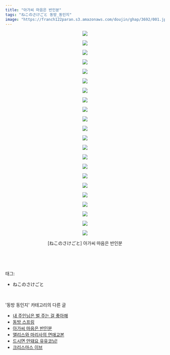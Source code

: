 ```yaml
---
title: "아가씨 마음은 반인분"
tags: "ねこのさけごと 동방_동인지"
image: "https://franch122paran.s3.amazonaws.com/doujin/ghap/3692/001.jpg"
---
```

<div class="article">
<p style="text-align: center; clear: none; float: none;"><img src="{{ site.imgserver7 }}/ghap/3692/001.jpg"/></p>
<p style="text-align: center; clear: none; float: none;"><img src="{{ site.imgserver7 }}/ghap/3692/002.jpg"/></p>
<p style="text-align: center; clear: none; float: none;"><img src="{{ site.imgserver7 }}/ghap/3692/003.jpg"/></p>
<p style="text-align: center; clear: none; float: none;"><img src="{{ site.imgserver7 }}/ghap/3692/004.jpg"/></p>
<p style="text-align: center; clear: none; float: none;"><img src="{{ site.imgserver7 }}/ghap/3692/005.jpg"/></p>
<p style="text-align: center; clear: none; float: none;"><img src="{{ site.imgserver7 }}/ghap/3692/006.jpg"/></p>
<p style="text-align: center; clear: none; float: none;"><img src="{{ site.imgserver7 }}/ghap/3692/007.jpg"/></p>
<p style="text-align: center; clear: none; float: none;"><img src="{{ site.imgserver7 }}/ghap/3692/008.jpg"/></p>
<p style="text-align: center; clear: none; float: none;"><img src="{{ site.imgserver7 }}/ghap/3692/009.jpg"/></p>
<p style="text-align: center; clear: none; float: none;"><img src="{{ site.imgserver7 }}/ghap/3692/010.jpg"/></p>
<p style="text-align: center; clear: none; float: none;"><img src="{{ site.imgserver7 }}/ghap/3692/011.jpg"/></p>
<p style="text-align: center; clear: none; float: none;"><img src="{{ site.imgserver7 }}/ghap/3692/012.jpg"/></p>
<p style="text-align: center; clear: none; float: none;"><img src="{{ site.imgserver7 }}/ghap/3692/013.jpg"/></p>
<p style="text-align: center; clear: none; float: none;"><img src="{{ site.imgserver7 }}/ghap/3692/014.jpg"/></p>
<p style="text-align: center; clear: none; float: none;"><img src="{{ site.imgserver7 }}/ghap/3692/015.jpg"/></p>
<p style="text-align: center; clear: none; float: none;"><img src="{{ site.imgserver7 }}/ghap/3692/016.jpg"/></p>
<p style="text-align: center; clear: none; float: none;"><img src="{{ site.imgserver7 }}/ghap/3692/017.jpg"/></p>
<p style="text-align: center; clear: none; float: none;"><img src="{{ site.imgserver7 }}/ghap/3692/018.jpg"/></p>
<p style="text-align: center; clear: none; float: none;"><img src="{{ site.imgserver7 }}/ghap/3692/019.jpg"/></p>
<p style="text-align: center; clear: none; float: none;"><img src="{{ site.imgserver7 }}/ghap/3692/020.jpg"/></p>
<p style="text-align: center; clear: none; float: none;"><img src="{{ site.imgserver7 }}/ghap/3692/021.jpg"/></p>
<p style="text-align: center; clear: none; float: none;"><img src="{{ site.imgserver7 }}/ghap/3692/022.jpg"/></p>
<p style="text-align: center; clear: none; float: none;">[ねこのさけごと] 아가씨 마음은 반인분</p>
<p><br/></p>
</div><br/>
<div class="tagTrail">
<p>태그: </p>
<ul>
<li>ねこのさけごと</li>
</ul>
</div><br/>
<div class="another">
<p>'동방 동인지' 카테고리의 다른 글</p>
<ul>
<li><a href="/ghap_3694">내 주인님은 벌 주는 걸 좋아해</a></li>
<li><a href="/ghap_3693">동방 스프링</a></li>
<li><a href="/ghap_3692">아가씨 마음은 반인분</a></li>
<li><a href="/ghap_3691">앨리스와 마리사의 연애교본</a></li>
<li><a href="/ghap_3690">드시면 안돼요 유유코님!</a></li>
<li><a href="/ghap_3689">크리스마스 이브</a></li>
</ul>
</div><br/>
<div class="cb_module cb_fluid">
<div class="cb_wrt cb_profile">
</div><!-- commentList close -->
</div><br/>
